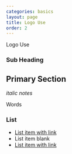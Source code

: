 ```yaml
---
categories: basics
layout: page
title: Logo Use
order: 2
---
```


Logo Use

### Sub Heading


## Primary Section

_italic notes_

Words



### List
* [List item with link](http://bbc.com)
* List item blank
* [List item with link](http://bbc.com)
